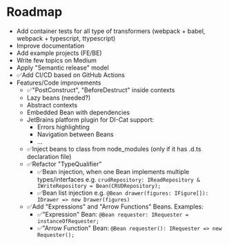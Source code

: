 # Roadmap

- Add container tests for all type of transformers (webpack + babel, webpack + typescript, ttypescript)
- Improve documentation
- Add example projects (FE/BE)
- Write few topics on Medium
- Apply "Semantic release" model
- ✅Add CI/CD based on GitHub Actions
- Features/Code improvements
  - ✅"PostConstruct", "BeforeDestruct" inside contexts
  - Lazy beans (needed?)
  - Abstract contexts
  - Embedded Bean with dependencies
  - JetBrains platform plugin for DI-Cat support:
    - Errors highlighting
    - Navigation between Beans
    - ...
  - ✅Inject beans to class from node_modules (only if it has .d.ts declaration file)
  - ✅Refactor "TypeQualifier"
    - ✅Bean injection, when one Bean implements multiple types/interfaces e.g. `crudRepository: IReadRepository & IWriteRepository = Bean(CRUDRepository);`
    - ✅Bean list injection e.g. `@Bean drawer(figures: IFigure[]): IDrawer => new Drawer(figures)`
  - ✅Add "Expressions" and "Arrow Functions" Beans. Examples:
    - ✅"Expression" Bean: `@Bean requester: IRequester = instanceOfRequester;`
    - ✅"Arrow Function" Bean: `@Bean requester(): IRequester => new Requester();`
